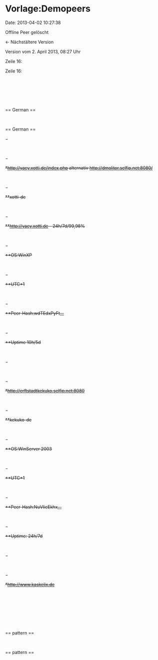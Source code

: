 Vorlage:Demopeers
=================

Date: 2013-04-02 10:27:38

Offline Peer gelöscht

← Nächstältere Version

Version vom 2. April 2013, 08:27 Uhr

Zeile 16:

Zeile 16:

 

 

 

<div>

== German ==

</div>

 

<div>

== German ==

</div>

−

<div>

</div>

 

−

<div>

~~\*http://yacy.xotti.de/index.php alternativ
http://dmolitor.selfip.net:8080/~~

</div>

 

−

<div>

~~\*\*xotti-de~~

</div>

 

−

<div>

~~\*\*http://yacy.xotti.de - 24h/7d/99,98%~~

</div>

 

−

<div>

~~\*\*OS:WinXP~~

</div>

 

−

<div>

~~\*\*UTC+1~~

</div>

 

−

<div>

~~\*\*Peer-Hash:wdTEdxPyFt\_\_~~

</div>

 

−

<div>

~~\*\*Uptime 10h/5d~~

</div>

 

−

<div>

</div>

 

−

<div>

~~\*http://erftstadtkekuko.selfip.net:8080~~

</div>

 

−

<div>

~~\*\*kekuko-de~~

</div>

 

−

<div>

~~\*\*OS:WinServer 2003~~

</div>

 

−

<div>

~~\*\*UTC+1~~

</div>

 

−

<div>

~~\*\*Peer-Hash:NuVIicEkhx\_\_~~

</div>

 

−

<div>

~~\*\*Uptime: 24h/7d~~

</div>

 

−

<div>

</div>

 

−

<div>

~~\*http://www.kaskelix.de~~

</div>

 

 

 

 

<div>

== pattern ==

</div>

 

<div>

== pattern ==

</div>
